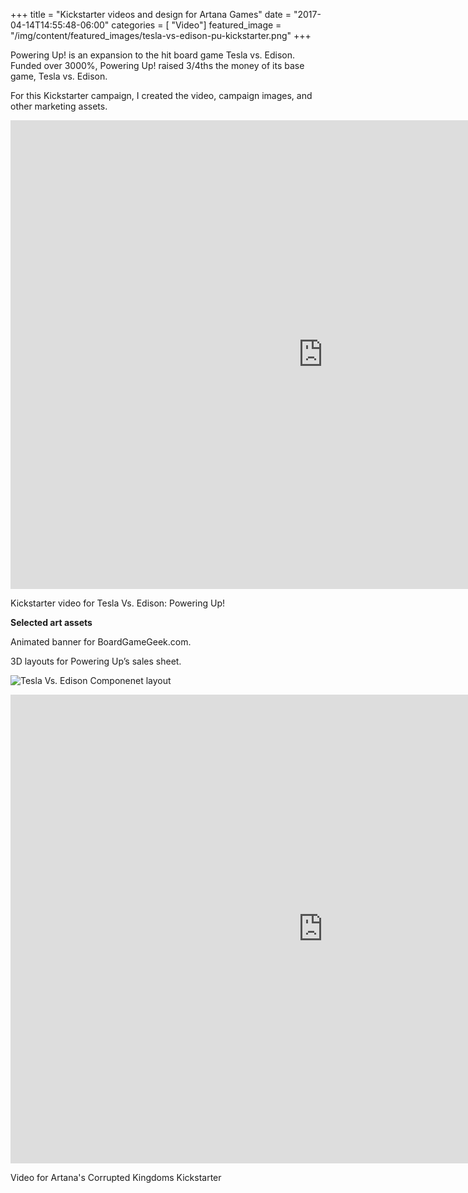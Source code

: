 +++
title = "Kickstarter videos and design for Artana Games"
date = "2017-04-14T14:55:48-06:00"
categories = [ "Video"]
featured_image = "/img/content/featured_images/tesla-vs-edison-pu-kickstarter.png"
+++

Powering Up! is an expansion to the hit board game Tesla vs. Edison. Funded over 3000%, Powering Up! raised 3/4ths the money of its base game, Tesla vs. Edison. 

For this Kickstarter campaign, I created the video, campaign images, and other marketing assets.

<!--more-->

<p>
    <p class="embed-container-four-three"><iframe src="https://player.vimeo.com/video/169941612" width="1000" height="750" frameborder="0" webkitallowfullscreen mozallowfullscreen allowfullscreen></iframe>
    </p>
    <p class="post-media-description">Kickstarter video for Tesla Vs. Edison: Powering Up!</p>
</p>


**Selected art assets**

Animated banner for BoardGameGeek.com.

3D layouts for Powering Up’s sales sheet.

<div class="post-media"><img src="/img/content/artana/tvepu-component-layout.jpg" alt="Tesla Vs. Edison Componenet layout"></div>

<p>
    <p class='embed-container-four-three'><iframe src="https://player.vimeo.com/video/170086498" width="1000" height="750" frameborder="0" webkitallowfullscreen mozallowfullscreen allowfullscreen></iframe>
    </p>
    <p class="post-media-description">Video for Artana's Corrupted Kingdoms Kickstarter</p>
</p>